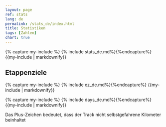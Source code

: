 ```yaml
---
layout: page
ref: stats
lang: de
permalink: /stats_de/index.html
title: Statistiken
tags: [Zahlen]
chart: true
---
```


{% capture my-include %} {% include stats_de.md%}{%endcapture%}
{{my-include | markdownify}}

## Etappenziele

{% capture my-include %} {% include ez_de.md%}{%endcapture%}
{{my-include | markdownify}}
   
   
{% capture my-include %} {% include days_de.md%}{%endcapture%}
{{my-include | markdownify}}
   
Das Plus-Zeichen bedeutet, dass der Track nicht selbstgefahrene Kilometer beinhaltet